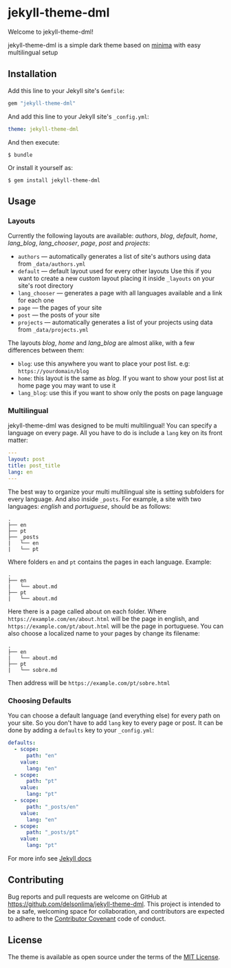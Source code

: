 # jekyll-theme-dml

Welcome to jekyll-theme-dml!

jekyll-theme-dml is a simple dark theme based on [minima](https://github.com/jekyll/minima) with easy multilingual setup

## Installation

Add this line to your Jekyll site's `Gemfile`:

```ruby
gem "jekyll-theme-dml"
```

And add this line to your Jekyll site's `_config.yml`:

```yaml
theme: jekyll-theme-dml
```

And then execute:

    $ bundle

Or install it yourself as:

    $ gem install jekyll-theme-dml

## Usage

### Layouts

Currently the following layouts are available: *authors*, *blog*, *default*, *home*, *lang_blog*, *lang_chooser*, *page*, *post* and *projects*:

  - `authors` &mdash; automatically generates a list of site's authors using data from `_data/authors.yml`
  - `default` &mdash; default layout used for every other layouts
  Use this if you want to create a new custom layout placing it inside `_layouts` on your site's root directory
  - `lang_chooser` &mdash; generates a page with all languages available and a link for each one
  - `page` &mdash; the pages of your site
  - `post` &mdash; the posts of your site
  - `projects` &mdash; automatically generates a list of your projects using data from `_data/projects.yml`

The layouts *blog*, *home* and *lang_blog* are almost alike, with a few differences between them:

  - `blog`: use this anywhere you want to place your post list. e.g: `https://yourdomain/blog`
  - `home`: this layout is the same as *blog*. If you want to show your post list at home page you may want to use it
  - `lang_blog`: use this if you want to show only the posts on page language

### Multilingual

jekyll-theme-dml was designed to be multi multilingual!
You can specify a language on every page. All you have to do is include a `lang` key on its front matter:

```yaml
---
layout: post
title: post_title
lang: en
---
```

The best way to organize your multi multilingual site is setting subfolders for every language. And also inside `_posts`.
For example, a site with two languages: *english* and *portuguese*, should be as follows:

```
.
├── en
├── pt
├── _posts
|   └── en
|   └── pt
```

Where folders `en` and `pt` contains the pages in each language.
Example:

```
.
├── en
|   └── about.md
├── pt
|   └── about.md
```

Here there is a page called about on each folder.
Where `https://example.com/en/about.html` will be the page in english, and `https://example.com/pt/about.html` will be the page in portuguese.
You can also choose a localized name to your pages by change its filename:

```
.
├── en
|   └── about.md
├── pt
|   └── sobre.md
```

Then address will be `https://example.com/pt/sobre.html`

### Choosing Defaults

You can choose a default language (and everything else) for every path on your site. So you don't have to add `lang` key to every page or post.
It can be done by adding a `defaults` key to your `_config.yml`:

```yaml
defaults:
  - scope:
      path: "en"
    value:
      lang: "en"
  - scope:
      path: "pt"
    value:
      lang: "pt"
  - scope:
      path: "_posts/en"
    value:
      lang: "en"
  - scope:
      path: "_posts/pt"
    value:
      lang: "pt"
```

For more info see [Jekyll docs](https://jekylllrb.com/docs/configuration/#front-matter-defaults)

## Contributing

Bug reports and pull requests are welcome on GitHub at https://github.com/delsonlima/jekyll-theme-dml.
This project is intended to be a safe, welcoming space for collaboration, and contributors are expected to adhere to the [Contributor Covenant](http://contributor-covenant.org) code of conduct.

## License

The theme is available as open source under the terms of the [MIT License](https://opensource.org/licenses/MIT).
